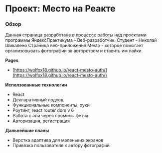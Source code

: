 # Проект: Место на Реакте

### Обзор

Данная страница разработана в процессе работы над проектами программы ЯндексПрактикума - Веб-разработчик.
Студент - Николай Шикалено
Страница веб-приложения Mesto - которое помогает организовывать фотографии за авторством и ставить им лайки.

**Pages**

* [https://wolfox18.github.io/react-mesto-auth/](https://wolfox18.github.io/react-mesto-auth/)

**Исползованные технологии**

* React
* Декларативный подход
* Функциональные компоненты, хуки
* Роутинг, react router dom v 6
* Работа с апи через промисы фетча
* Авторизация, регистрация

**Дальнейшие планы**

* Верстка адаптива для маленьких экранов
* Привязка пользователя к автору фотографий